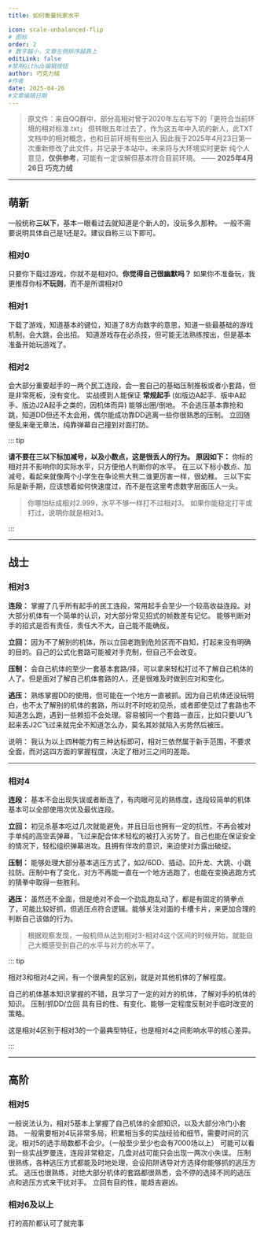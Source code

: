 ```yaml
---
title: 如何衡量玩家水平

icon: scale-unbalanced-flip
# 图标
order: 2
# 数字越小，文章左侧排序越靠上
editLink: false
#禁用Github编辑按钮
author: 巧克力绒
#作者
date: 2025-04-26
#文章编辑日期
---
```


>原文件：来自QQ群中，部分高相对曾于2020年左右写下的「更符合当前环境的相对标准.txt」
>但转眼五年过去了，作为这五年中入坑的新人，此TXT文档中的相对概念，也和目前环境有些出入
>因此我于2025年4月23日第一次重新修改了此文件，并记录于本站中，未来将与大环境实时更新
>纯个人意见，**仅供参考**，可能有一定误解但基本符合目前环境。
>—— **2025年4月26日 巧克力绒**


---

## 萌新 
一般统称**三以下**，基本一眼看过去就知道是个新人的，没玩多久那种。
一般不需要说明具体自己是1还是2。建议自称三以下即可。

### **相对0**
只要你下载过游戏，你就不是相对0。**你觉得自己很幽默吗？**
如果你不准备玩，我更推荐你标**不玩则**，而不是所谓相对0

### **相对1** 
下载了游戏，知道基本的键位，知道了8方向数字的意思，知道一些最基础的游戏机制，会大跳，会出招。
知道游戏存在必杀技，但可能无法熟练按出，但是基本准备开始玩游戏了。

### **相对2** 
会大部分重要起手的一两个民工连段，会一套自己的基础压制推板或者小套路，但是非常死板，没有变化。
实战摸到人能保证 **常规起手** (如版边A起手、版中A起手、版边J2A起手之类的，因机体而异) 能够出圈/倒地。
不会逃压基本靠抢和跳，知道DD但还不太会用，偶尔能成功靠DD逃离一些你很熟悉的压制。
立回随便乱来毫无章法，纯靠弹幕自己撞到对面打防。


::: tip

**请不要在三以下标加减号，以及小数点，这是很丢人的行为。**
**原因如下：** 你标的相对并不影响你的实际水平，只方便他人判断你的水平。
在三以下标小数点、加减号，看起来就像两个小学生在争论熊大熊二谁更厉害一样，很幼稚。
三以下实际是新手期，应该想着如何快速度过，而不是在这里考虑数字层面压人一头。
>你哪怕标成相对2.999，水平不够一样打不过相对3。
>如果你能稳定打平或打过，说明你就是相对3。

:::


---
## 战士

### **相对3**

**连段：** 掌握了几乎所有起手的民工连段，常用起手会至少一个较高收益连段。对大部分机体有一个简单的认识，对大部分常见招式的帧数差有记忆。
能够判断对手的招式是否有责任，责任大不大，自己能不能确反。

**立回：** 因为不了解别的机体，所以立回老跑到危险区而不自知，打起来没有明确的目的。自己的公式化套路可能被对手克制，但自己不会改变。

**压制：** 会自己机体的至少一套基本套路/择，可以拿来轻松打过不了解自己机体的人了。但是面对了解自己机体套路的人，还是很难及时做到应对和变化。

**逃压：** 熟练掌握DD的使用，但可能在一个地方一直被抓。因为自己机体还没玩明白，也不太了解别的机体的套路，所以时不时吃初见杀，或者即使见过了套路也不知道怎么跑，遇到一些赖招不会处理。容易被同一个套路一直压，比如只要UU飞起来丢J2C飞过来就完全不知道怎么办，莫名其妙就陷入劣势然后被压。


说明：
我认为以上四种能力有三种达标即可，相对三依然属于新手范围，不要求全面，而对这四方面的掌握程度，决定了相对三之间的差距。

---

### **相对4**

**连段：** 基本不会出现失误或者断连了，有肉眼可见的熟练度，连段较简单的机体基本可以全部使用次优及最优连段。

**立回：** 初见杀基本吃过几次就能避免，并且日后也拥有一定的抗性。不再会被对手单纯的高空丢弹幕，飞过来配合体术轻松的被打入劣势了。自己也能在保证安全的情况下，轻松组织弹幕进攻。且拥有佯攻的意识，来迫使对方露出破绽。

**压制：** 能够处理大部分基本逃压方式了，如2/6DD、插动、凹升龙、大跳、小跳拉防。压制中有了变化，对方不再能一直在一个地方逃跑了，也能在变换逃跑方式的猜拳中取得一些胜利。

**逃压：** 虽然还不全面，但是绝对不会一个劲乱跑乱动了，都是有固定的猜拳点了，可能比较好抓，但逃压点符合逻辑。能够关注对面的卡槽卡片，来更加合理的判断自己该做的行为。

>根据观察发现，一般机师从达到相对3-相对4这个区间的时候开始，就能自己大概感受到自己的水平与对方的水平了。

::: tip

相对3和相对4之间，有一个很典型的区别，就是对其他机体的了解程度。

自己的机体基本知识掌握的不错，且学习了一定的对方的机体，了解对手的机体的知识。
压制/抓DD/立回 具有目的性、有变化、能够一定程度反制对手临时改变的策略。

这是相对4区别于相对3的一个最典型特征，也是相对4之间影响水平的核心差异。

:::

---

## 高阶

### **相对5**
一般说法认为，相对5基本上掌握了自己机体的全部知识，以及大部分冷门小套路。
一般需要相对4玩非常多局，积累相当多的实战经验和细节，需要时间的沉淀。相对5的选手局数都不会少。（一般至少至少也会有7000场以上）
可能可以看到一些实战罗曼连，连段非常稳定，几盘对战可能只会出现一两次小失误。
压制很熟练，各种逃压方式都能及时地处理，会设陷阱诱导对方选择你能够抓的逃压方式。
逃压也很熟练，对绝大部分机体的套路都很熟悉，会不停的选择不同的逃压点和逃压方式来干扰对手。
立回有目的性，能趋吉避凶。

### **相对6及以上**
打的高阶都认可了就完事

